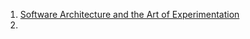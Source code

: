 1. <a href="https://www.infoq.com/articles/architecture-experimentation" target="_blank">Software Architecture and the Art of Experimentation</a>
3. 
